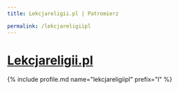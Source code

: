 ```yaml
---
title: Lekcjareligii.pl | Patromierz

permalink: /lekcjareligiipl
---
```


# [Lekcjareligii.pl](https://patronite.pl/lekcjareligiipl)

{% include profile.md name="lekcjareligiipl" prefix="l" %}
